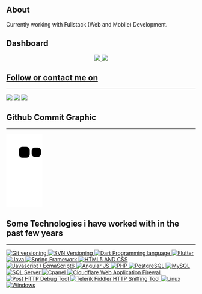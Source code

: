 ## About
Currently working with Fullstack (Web and Mobile) Development.


## Dashboard
<div align="center">
  <a href="https://github.com/eliezerjg">
  <img height="140em" src="https://github-readme-stats.vercel.app/api?username=eliezerjg&show_icons=true&theme=dracula&include_all_commits=true&count_private=true"/>
  <img height="140em" src="https://github-readme-stats.vercel.app/api/top-langs/?username=eliezerjg&layout=compact&langs_count=7&theme=dracula"/>
</div>



  
## Follow or contact me on
 <hr/>
<div>  
   <a href="https://www.linkedin.com/in/eliezer-garcia-7a9729177" target="_blank">
     <img src="https://img.shields.io/badge/-LinkedIn-%230077B5?style=for-the-badge&logo=linkedin&logoColor=white" target="_blank"  height="36px" >
  </a> 
   
  
  <a href="mailto:jueliezermdp@gmail.com" target="_blank">
      <img src="https://freelogopng.com/images/all_img/1657906383gmail-icon-png.png"  height="36px"  target="_blank">
  </a> 
  
  <a href="https://api.whatsapp.com/send/?phone=5551993263563&text&type=phone_number&app_absent=0" target="_blank">
      <img src="https://logospng.org/download/whatsapp/logo-whatsapp-colorido-com-nome-1024.png"  height="36px"  target="_blank">
  </a> 
    
</div>


 ## Github Commit Graphic
  
  <hr/>
  
  ![Snake animation](https://github.com/eliezerjg/eliezerjg/blob/output/github-contribution-grid-snake.svg)

  
  
  ## Some Technologies i have worked with in the past few years
  
  <hr/>
 
<div >  

 
 <a href="https://git-scm.com/" target="_blank">
  <img src="https://fofxacademy.com/wp-content/uploads/2020/01/install-git-for-multiple-users.png" height="36px" target="_blank" alt="Git versioning">
</a>

<a href="https://subversion.apache.org/" target="_blank">
  <img src="https://upload.wikimedia.org/wikipedia/commons/thumb/3/30/Subversion_logo.svg/1200px-Subversion_logo.svg.png" height="36px" target="_blank" alt="SVN Versioning">
</a>

<a href="https://dart.dev/" target="_blank">
  <img src="https://image.pngaaa.com/400/23400-middle.png" height="36px" target="_blank" alt="Dart Programming language">
</a>

<a href="https://flutter.dev/" target="_blank">
  <img src="https://storage.googleapis.com/cms-storage-bucket/683514c5660dbe52f5ba.png" height="36px" target="_blank" alt="Flutter">
</a>

<a href="https://www.java.com/" target="_blank">
  <img src="https://w7.pngwing.com/pngs/811/186/png-transparent-java-programming-programming-language-computer-programming-others-miscellaneous-text-logo.png" height="36px" target="_blank" alt="Java">
</a>

<a href="https://spring.io/" target="_blank">
  <img src="https://upload.wikimedia.org/wikipedia/commons/thumb/4/44/Spring_Framework_Logo_2018.svg/1280px-Spring_Framework_Logo_2018.svg.png" height="36px" target="_blank" alt="Spring Framework">
</a>

<a href="https://www.w3.org/standards/webdesign/htmlcss.html" target="_blank">
  <img src="https://upload.wikimedia.org/wikipedia/commons/thumb/1/10/CSS3_and_HTML5_logos_and_wordmarks.svg/791px-CSS3_and_HTML5_logos_and_wordmarks.svg.png" height="36px" target="_blank" alt="HTML5 AND CSS">
</a>

<a href="https://developer.mozilla.org/en-US/docs/Web/JavaScript" target="_blank">
  <img src="https://www.ais.com/wp-content/uploads/2014/12/javascipt.png" height="36px" target="_blank" alt="Javascript / EcmaScript6">
</a>

<a href="https://angular.io/" target="_blank">
  <img src="https://w7.pngwing.com/pngs/16/157/png-transparent-angularjs-spring-framework-web-application-others-angle-rectangle-logo.png" height="36px" target="_blank" alt="Angular JS">
</a>
  
<a href="https://php.net/" target="_blank">
  <img src="https://www.pngarts.com/files/6/PHP-Elephant-Logo-PNG-Photo.png" height="36px" target="_blank" alt="PHP">
</a>

<a href="https://www.postgresql.org/" target="_blank">
  <img src="https://e7.pngegg.com/pngimages/569/275/png-clipart-postgresql-relational-database-management-system-sqlite-bitcoin-miscellaneous-text.png" height="36px" target="_blank" alt="PostgreSQL">
</a>

<a href="https://www.mysql.com/" target="_blank">
  <img src="https://e7.pngegg.com/pngimages/747/798/png-clipart-mysql-mysql.png" height="36px" target="_blank" alt="MySQL">
</a>

<a href="https://www.microsoft.com/en-us/sql-server" target="_blank">
  <img src="https://www.dbacorp.com.br/wp-content/uploads/2017/07/microsoft-sql-server-logo.png" height="36px" target="_blank" alt="SQL Server">
</a>

<a href="https://cpanel.net/" target="_blank">
  <img src="https://www.pngall.com/wp-content/uploads/11/CPanel-PNG-Pic.png" height="36px" target="_blank" alt="Cpanel">
</a>

<a href="https://www.cloudflare.com/" target="_blank">
  <img src="https://www.gocache.com.br/wp-content/uploads/2020/10/cloudflare-como-funciona-1280x720.jpg" height="36px" target="_blank" alt="Cloudflare Web Application Firewall">
</a>

<a href="https://www.postman.com/" target="_blank">
  <img src="https://www.vhv.rs/dpng/d/499-4996069_postman-logo-circle-hd-png-download.png" height="36px" target="_blank" alt="Post HTTP Debug Tool">
</a>

<a href="https://www.telerik.com/fiddler" target="_blank">
  <img src="https://feedback.telerik.com/content/images/logo.png" height="36px" target="_blank" alt="Telerik Fiddler HTTP Sniffing Tool">
</a>
  
<a href="https://linux.org" target="_blank">
  <img src="https://cdn.freebiesupply.com/images/thumbs/2x/linux-logo.png" height="36px" target="_blank" alt="Linux">
</a>
  
<a href="https://www.microsoft.com/pt-br/windows/" target="_blank">
  <img src="https://img.freepik.com/icones-gratis/microsoft_318-566086.jpg" height="36px" target="_blank" alt="Windows">
</a>

 
   

    
</div>

